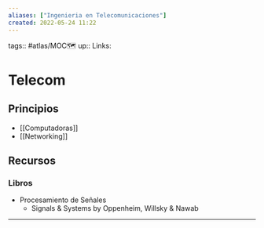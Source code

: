 ```yaml
---
aliases: ["Ingenieria en Telecomunicaciones"]
created: 2022-05-24 11:22
---
```

tags:: #atlas/MOC🗺 
up::
Links: 
# Telecom
## Principios
- [[Computadoras]]
- [[Networking]]
## Recursos
### Libros
- Procesamiento de Señales
	- Signals & Systems by Oppenheim, Willsky & Nawab
___
